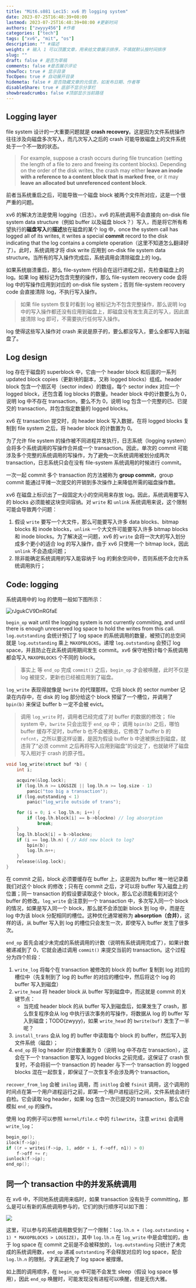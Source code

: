 ```yaml
---
title: "Mit6.s081 Lec15: xv6 的 logging system"
date: 2023-07-25T16:48:39+08:00
lastmod: 2023-07-25T16:48:39+08:00 #更新时间
authors: ["zwyyy456"] #作者
categories: ["tech"]
tags: ["xv6", "mit", "os"]
description: "" #描述
weight: # 输入 1 可以顶置文章，用来给文章展示排序，不填就默认按时间排序
slug: ""
draft: false # 是否为草稿
comments: false #是否展示评论
showToc: true # 显示目录
TocOpen: true # 自动展开目录
hidemeta: false # 是否隐藏文章的元信息，如发布日期、作者等
disableShare: true # 底部不显示分享栏
showbreadcrumbs: false #顶部显示当前路径
---
```

## Logging layer

file system 设计的一大重要问题就是 **crash recovery**。这是因为文件系统操作往往涉及向磁盘多次写入，而几次写入之后的 crash 可能导致磁盘上的文件系统处于一个不一致的状态。

> For example, suppose a crash occurs during file truncation (setting the length of a file to zero and freeing its content blocks). Depending on the order of the disk writes, the crash may either **leave an inode with a reference to a content block that is marked free**, or it may **leave an allocated but unreferenced content block**.

前者当系统重启之后，可能导致一个磁盘 block 被两个文件所对应，这是一个很严重的问题。 

xv6 的解决方法是使用 logging（日志）。xv6 的系统调用不会直接向 on-disk file system data structure（例如 buffer 以及磁盘 block？）写入，而是将它所有希望执行的**磁盘写入**的**描述**放在磁盘的某个 log 中，once the system call has logged all of its writes, it writes a special **commit** record to the disk indicating that the log contains a complete operation（这里不知道怎么翻译好了）。此时，系统调用才将 disk write 应用到 on-disk file system data structure。当所有的写入操作完成后，系统调用会清除磁盘上的 log。

如果系统崩溃重启，那么 file-system 代码会在运行进程之前，先检查磁盘上的 log。如果 log 被标记为包含完整的操作，那么 file-system recovery code 会将 log 中的写操作应用到对应的 on-disk file system；否则 file-system recovery code 会直接清除 log，不执行写入操作。

> 如果 file system 恢复时看到 log 被标记为不包含完整操作，那么说明 log 中的写入操作都还没有应用到磁盘上，即磁盘没有发生真正的写入，因此直接清除 log 即可，不需要执行任何写入操作。

log 使得这些写入操作对 crash 来说是原子的，要么都没写入，要么全都写入到磁盘了。

## Log design

log 存在于磁盘的 superblock 中，它由一个 header block 和后面的一系列 updated block copies（更新块的副本，又称 logged blocks）组成。header block 包含一个扇区号（sector index）的数组，每个 sector index 对应一个 logged block，还包含着 log blocks 的数量。header block 中的计数要么为 $0$，说明 log 中不存在 transaction，要么不为 $0$，说明 log 包含一个完整的已、已提交的 transaction，并包含指定数量的 logged blocks。

xv6 在 transaction 提交时，向 header block 写入数据，在将 logged blocks 复制到 file system 之后，将 header block 的计数置为 $0$。

为了允许 file system 的操作被不同进程并发执行，日志系统（logging system）会将多个系统调用的写操作合并成一个 transaction。因此，单次的 commit 可能涉及多个完整的系统调用的写操作，为了避免一次系统调用被划分成两次 transaction，日志系统只会在没有 file-system 系统调用的时候进行 commit。

一次一起 commit 多个 transaction 的方法被称为 **group commit**，group commit 能通过平摊一次提交的开销到多次操作上来降低所需的磁盘操作数。

xv6 在磁盘上标识出了一段固定大小的空间用来存放 log。因此，系统调用要写入的 blocks 必须能被这块空间容纳。对 `write` 和 `unlink` 系统调用来说，这个限制可能会导致两个问题：

1. 假设 `write` 要写一个大文件，那么可能要写入许多 data blocks、bitmap blocks 和 inode blocks，`unlink` 一个大文件可能要写入许多 bitmap blocks 和 inode blocks。为了解决这一问题，xv6 的 `write` 会将一次大的写入划分成多个更小的适合 log 的写入操作，由于 xv6 只使用一个 bitmap lock，因此 `unlink` 不会造成问题；
2. 除非能确定系统调用的写入能容纳于 log 的剩余空间中，否则系统不会允许系统调用执行；

## Code: logging

系统调用中的 log 的使用一般如下图所示：

![rJgukCV9DnRGfaE](https://pic-upyun.zwyyy456.tech/smms/2023-12-26-065958.png)

`begin_op` wait until the logging system is not currently commiting, and until there is enough unreserved log space to hold the writes from this call. `log.outstanding` 会统计预订了 log space 的系统调用的数量，被预订的总空间就是 `log.outstanding` 乘上 `MAXOPBLOCKS`。递增 `log.outstanding` 会预订 log space，并且防止在此系统调用期间发生 commit。xv6 保守地预计每个系统调用都会写入 `MAXOPBLOCKS` 个不同的 block。

> 事实上 等 `end_op` 完成 `commit()` 之后，`begin_op` 才会被唤醒，此时不仅是 log 被提交，更新也已经被应用到了磁盘。

`log_write` 表现得就像是 `bwrite` 的代理那样。它将 block 的 sector number 记录在内存中，在 disk 的 log 部分给这个 block 预留了一个槽位，并调用了 `bpin(b)` 来保证 buffer b 一定不会被 evict。

> 调用 `log_write` 时，调用者已经完成了对 buffer 的数据的修改；
> file system 中，`bwrite` 只会出现于 `end_op` 中；
> 调用 `bpin(b)` 之后，哪怕 buffer 缓存不足时，buffer b 也不会被换出，它修改了 buffer b 的 `refcnt`，之所以要这样设置，是因为假设 buffer b 中途被换出到磁盘，就违背了“必须 commit 之后再将写入应用到磁盘”的设定了，也就破坏了磁盘写入相对于 crash 的原子性。

```c
void log_write(struct buf *b) {
    int i;

    acquire(&log.lock);
    if (log.lh.n >= LOGSIZE || log.lh.n >= log.size - 1)
        panic("too big a transaction");
    if (log.outstanding < 1)
        panic("log_write outside of trans");

    for (i = 0; i < log.lh.n; i++) {
        if (log.lh.block[i] == b->blockno) // log absorption
            break;
    }
    log.lh.block[i] = b->blockno;
    if (i == log.lh.n) { // Add new block to log?
        bpin(b);
        log.lh.n++;
    }
    release(&log.lock);
}
```

在 commit 之前，block 必须要缓存在 buffer 上，这是因为 buffer 唯一地记录着我们对这个 block 的修改；只有在 commit 之后，才可以将 buffer 写入磁盘上的位置；同一 transaction 的假设要读取这个 block，那么它必须能看到对这个 buffer 的修改。`log_write` 会注意到一个 transaction 中，多次写入同一个 block 的情况，如果是写入同一个 block，那么就不会添加新 block 到 log 中，而是在 log 中为该 block 分配相同的槽位。这种优化通常被称为 **absorption（合并）**，这样的话，从 buffer 写入到 log 的槽位只会发生一次，即使写入 buffer 发生了很多次。

`end_op` 首先会减少未完成的系统调用的计数（说明有系统调用完成了），如果计数被递减到了 $0$，它就会通过调用 `commit()` 来提交当前的 transaction。这个过程分为四个阶段：

1. `write_log` 将每个在 transaction 被修改的 block 的 buffer 复制到 log 对应的槽位中（先复制到了 log 的 buffer 的对应的槽位中，然后将这个 log 的 buffer 写入到磁盘）
2. `write_head` 将 header block 从 buffer 写到磁盘中，而这就是 commit 的关键节点：
    - 当完成 header block 的从 buffer 写入到磁盘后，如果发生了 crash，那么恢复程序会从 log 中执行该次事务的写操作，将数据从 log 的 buffer 写入到磁盘；TODO(zwyyy)，如果 `write_head` 的 `bwrite(buf)` 发生了一半呢？
3. `install_trans` 会从 log 的 buffer 中读取每个 block 的 buffer，然后写入到文件系统（磁盘）；
4. `end_op` 将 log header 的计数重置为 $0$（说明 log 中不存在 transaction），这会在下一个 transaction 要写入 logged blocks 之前完成，这保证了 crash 恢复时，不会将前一个 transaction 的 header 与下一个 transaction 的 logged blocks 混在一起恢复，即保证了一次恢复不会涉及两个 transaction。

`recover_from_log` 会被 `inilog` 调用，而 `initlog` 会被 `fsinit` 调用，这个调用的时间点在第一个用户进程运行之前，即第一个用户进程运行之间，文件系统会进行自检。它会读取 log header，如果 log 包含一次已提交的 transaction，那么它会模拟 `end_op` 的操作。

使用 log 的例子可以参照 `kernel/file.c` 中的 `filewrite`，注意 `writei` 会调用 `write_log`：

```c
begin_op();
ilock(f->ip);
if ((r = writei(f->ip, 1, addr + i, f->off, n1)) > 0)
    f->off += r;
iunlock(f->ip);
end_op();
```

## 同一个 transaction 中的并发系统调用

在 xv6 中，不同地系统调用来临时，如果 transaction 没有处于 committing，那么是可以有新的系统调用参与的，它们的执行顺序可以如下图：

![](https://pic-upyun.zwyyy456.tech/smms/2023-12-26-070000.png)

这里，可以参与的系统调用数受到了一个限制：`log.lh.n + (log.outstanding + 1) * MAXOPBLOCKS > LOGSIZE)`，其中 `log.lh.n` 在 `log_write` 中是会增加的，由于 log space 在 commit 之前是不会被释放的，`log.outstanding` 只统计了未完成的系统调用数，`end_op` 递减 `outstanding` 不会释放对应的 log space，配合 `log.lh.n` 的限制，才真正避免了 log space 被撑爆。

如上图的调用顺序，在 `begin_op` 中可能不会发生 sleep（假设 log space 够用），因此 `end_op` 唤醒时，可能发现没有进程可以唤醒，但是无伤大雅。


